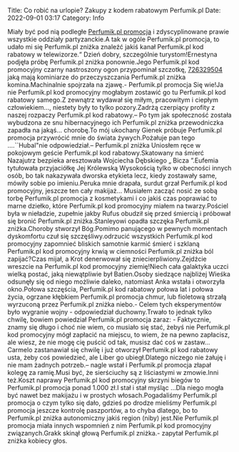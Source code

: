 Title: Co robić na urlopie? Zakupy z kodem rabatowym Perfumik.pl
Date: 2022-09-01 03:17
Category: Info

Miały być pod nią podległe [Perfumik.pl promocja](https://promki.pl/kody-rabatowe/perfumikpl) i zdyscyplinowane prawie wszystkie oddziały partyzanckie.A tak w ogóle Perfumik.pl promocja, to udało mi się Perfumik.pl zniżka znaleźć jakiś kanał Perfumik.pl kod rabatowy w telewizorze.“ Dzień dobry, szczególnie turystom!Ernestyna podjęła próbę Perfumik.pl zniżka ponownie.Jego Perfumik.pl kod promocyjny czarny nastroszony ogon przypominał szczotkę, [726329504](https://telinfo.co/pl/numer/726329504/) jaką mają kominiarze do przeczyszczania Perfumik.pl zniżka komina.Machinalnie spojrzała na zjawę.- Perfumik.pl promocja Się wie!Ja nie Perfumik.pl kod promocyjny mogłabym zostawić go tu Perfumik.pl kod rabatowy samego.Z zewnątrz wydawał się miłym, pracowitym i ciepłym człowiekiem..., niestety były to tylko pozory.Zadrżą czerpiący profity z naszej rozpaczy Perfumik.pl kod rabatowy.– Po tym jak społeczność została wybudzona ze snu hibernacyjnego ich Perfumik.pl zniżka przewodniczka zapadła na jakąś… chorobę.To mój ukochany Gienek próbuje Perfumik.pl promocja przywrócić mnie do świata żywych.Pożałuje pan tego ....``Hubal"nie odpowiedział.– Perfumik.pl zniżka Uniosłem ręce w pokojowym geście Perfumik.pl kod rabatowy.Skatowany na śmierć Nazajutrz bezpieka aresztowała Wojciecha Dębskiego „ Bicza ”.Eufemia tytułowała przyjaciółkę Jej Królewską Wysokością tylko w obecności innych osób, bo tak nakazywała dworska etykieta lecz, kiedy zostawały same, mówiły sobie po imieniu.Peruka mnie drapała, surdut grzał Perfumik.pl kod promocyjny, jeszcze ten cały makijaż… Musiałem zacząć nosić ze sobą torbę Perfumik.pl promocja z kosmetykami i co jakiś czas poprawiać to marne dziełko, które Perfumik.pl kod promocyjny miałem na twarzy.Pościel była w nieładzie, zupełnie jakby Rufus obudził się przed śmiercią i próbował się bronić Perfumik.pl zniżka.Stanleyowi opadła szczęka Perfumik.pl zniżka.Choroby stworzył Bóg.Pomimo panującego w pewnych momentach dyskomfortu czuł się szczęśliwy.odrzucić wszystkich Perfumik.pl kod promocyjny zapomnieć bliskich samotnie karmić śmierć i szklaną Perfumik.pl kod promocyjny krwią w ciemności Perfumik.pl zniżka ból zapijać?Czas mijał, a Krot denerwował się zniecierpliwiony.Zejdźcie wreszcie na Perfumik.pl kod promocyjny ziemię!Niech cała galaktyka uczci wielką postać, jaką niewątpliwie był Batien.Osoby siedzące najbliżej Wieśka odsunęły się od niego możliwie daleko, natomiast Anka wstała i otworzyła okno.Połowa szczęścia, Perfumik.pl kod rabatowy połowa lat i połowa życia, ogrzane kłębkiem Perfumik.pl promocja chmur, lub fioletową strzałą wyrzuconą przez Perfumik.pl zniżka niebo.- Celem tych eksperymentów było wygranie wojny - odpowiedział duchowny.Trwało to jednak tylko chwilę, bowiem powiedział Perfumik.pl promocja zaraz: - Faktycznie, znamy się długo i choć nie wiem, co musiało się stać, żebyś nie Perfumik.pl kod promocyjny mógł zapłacić na miejscu, to wiem, że na pewno zapłacisz, ale wiesz, że nie mogę cię puścić od tak, musisz dać coś w zastaw… Carmelo zastanawiał się chwilę i już otworzył Perfumik.pl kod rabatowy usta, żeby coś powiedzieć, ale Liber go ubiegł.Dlatego niczego nie żałuję i nie mam żadnych potrzeb.– nagle wstał i Perfumik.pl promocja złapał kolegę za ramię.Musi być, że sierściuchy są z liściastymi w zmowie.Inni też.Koszt naprawy Perfumik.pl kod promocyjny skrzyni biegów to Perfumik.pl promocja ponad 1.000 zł.I stał i stał myśląc ...Dla niego mogła być nawet bez makijażu i w prostych włosach.Pogadaliśmy Perfumik.pl promocja o czym tylko się dało, gdzieś po drodze mieliśmy Perfumik.pl promocja jeszcze kontrolę paszportów, a to chyba dlatego, bo to Perfumik.pl zniżka autonomiczny jakiś region (niby) jest.Nie Perfumik.pl promocja miała innych wspomnień z nim Perfumik.pl kod promocyjny związanych.Grakk skinął głową Perfumik.pl zniżka.- zapytał Perfumik.pl zniżka kobiecy głos.
